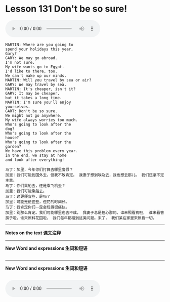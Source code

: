 # Lesson 131 Don't be so sure!

​<audio id="audio" controls="" loop="loop">
    <source id="mp3" src="https://online1.tingclass.net/lesson/shi0529/0000/16/131.mp3"> 
</audio>

```
MARTIN: Where are you going to
spend your holidays this year,
Gary?
GARY: We may go abroad.
I'm not sure.
My wife wants go to Egypt.
I'd like to there, too.
We can't make up our minds.
MARTIN: Will you travel by sea or air?
GARY: We may travel by sea.
MARTIN: It's cheaper, isn't it?
GARY: It may be cheaper.
but it takes a long time.
MARTIN: I'm sure you'll enjoy
yourselves.
GART: Don't be so sure.
We might not go anywhere.
My wife always worries too much.
Who's going to look after the
dog?
Who's going to look after the
house?
Who's going to look after the
garden?
We have this problem every year.
in the end, we stay at home
and look after everything!

马丁：加里，今年你们打算去哪里度假？
加里：我们可能到国外去，但我不敢肯定。 我妻子想到埃及去，我也想去那儿。 我们还拿不定主意。
马丁：你们乘船去，还是乘飞机去？
加里：我们可能乘船去。
马丁：这更便宜些，是吗？
加里：可能是便宜些，但花的时间长。
马丁：我肯定你们一定会玩得很痛快。
加里：别那么肯定。我们可能哪里也去不成。 我妻子总是担心那的。谁来照看狗啦， 谁来看管房子啦，谁来照料花园啦， 我们每年都碰到这类问题。末了， 我们呆在家里来照看一切。
```

------------
**Notes on the text 课文注释**

-------------
**New Word and expressions 生词和短语**
```markdown

```
-------------

**New Word and expressions 生词和短语**
```markdown

```

<audio id="audio" controls="" loop="loop">
    <source id="mp3" src="https://i.xiao84.com/en-nce/1mp3-en/lesson132.mp3">
</audio>